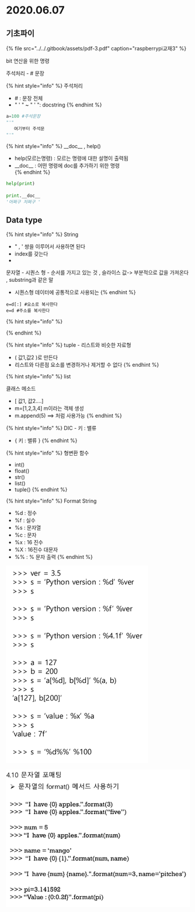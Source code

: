 # 2020.06.07

## 기초파이

{% file src="../../.gitbook/assets/pdf-3.pdf" caption="raspberrypi교재3" %}

bit 연산을 위한  명령

주석처리  - \# 문장

{% hint style="info" %}
주석처리

* \#  : 문장 전체 
* " ' " ~ " ' ": docstring 
{% endhint %}

```python
a=100 #주석문장
"'"  
   여기부터 주석문
"'"
```

{% hint style="info" %}
\_\_doc\_\_ , help\(\)

* help\(모르는명령\) :  모르는 명령에 대한 설명이 출력됨
* \_\_doc\_\_ : 어떤 명령에 doc를 추가하기 위한 명령  
{% endhint %}

```python
help(print)

print.__doc__ 
'어쩌구 저쩌구 '
```

## Data type

{% hint style="info" %}
String

* "  , '   쌍을 이루어서 사용하면 된다
* index를 갖는다
* 
문자열 - 시퀀스 형 - 순서를 가지고 있는 것 , 슬라이스 값-&gt; 부분적으로 값을 가져온다 , substring과 같은 말

* 시퀀스형 데이터에 공통적으로 사용되는
{% endhint %}

```text
e=d[:] #요소로 복사한다
e=d #주소를 복사한다 
```

{% hint style="info" %}

{% endhint %}

{% hint style="info" %}
tuple - 리스트와 비슷한 자료형 

* \( 값1,값2 \)로 만든다
* 리스트와 다른점 요소를 변경하거나 제거할 수 없다
{% endhint %}

{% hint style="info" %}
list

클래스 메소드 

* \[ 값1, 값2....\]
* m=\[1,2,3,4\]  m이라는 객체 생성
* m.append\(5\) ==&gt; 처럼 사용가능
{% endhint %}

{% hint style="info" %}
DIC   - 키 : 밸류

* {  키 : 밸류    }
{% endhint %}

{% hint style="info" %}
형변환 함수

* int\(\)
* float\(\)
* str\(\)
* list\(\)
* tuple\(\)
{% endhint %}

{% hint style="info" %}
Format String 

* %d : 정수 
* %f : 실수
* %s : 문자열
* %c : 문자
* %x : 16 진수
* %X : 16진수 대문자
* %% : % 문자 출력
{% endhint %}

![](../../.gitbook/assets/image%20%281%29.png)

![](../../.gitbook/assets/image%20%2824%29.png)



